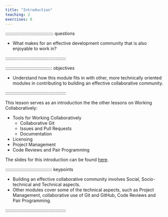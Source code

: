```yaml
---
title: "Introduction"
teaching: 2
exercises: 0
---
```

:::::::::::::::::::::::::::::::::::::: questions 

- What makes for an effective development community that is also enjoyable to work in?


::::::::::::::::::::::::::::::::::::::::::::::::

::::::::::::::::::::::::::::::::::::: objectives

- Understand how this module fits in with other, more technically oriented modules in contributing to building an effective collaborative community.

::::::::::::::::::::::::::::::::::::::::::::::::

This lesson serves as an introduction the the other lessons on Working Collaboratively:

- Tools for Working Collaboratively
  - Collaborative Git
  - Issues and Pull Requests
  - Documentation
- Licensing
- Project Management
- Code Reviews and Pair Programming

The slides for this introduction can be found [here](https://github.com/INTERSECT-training/Building-A-Community/blob/main/presentations/WorkingCollaborativelyIntro.pdf).

::::::::::::::::::::::::::::::::::::: keypoints

- Building an effective collaborative community involves Social, Socio-technical and Technical aspects.
- Other modules cover some of the technical aspects, such as Project Management, collaborative use of Git and GitHub, Code Reviews and Pair Programming.

::::::::::::::::::::::::::::::::::::::::::::::::